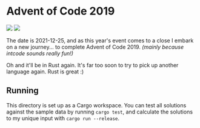# Advent of Code 2019

![](https://img.shields.io/badge/days%20completed-5-darkgreen)
![](https://img.shields.io/badge/stars%20⭐-10-yellow)

The date is 2021-12-25, and as this year's event comes to a close I embark on a
new journey... to complete Advent of Code 2019. *(mainly because intcode sounds
really fun!)*

Oh and it'll be in Rust again. It's far too soon to try to pick up another
language again. Rust is great :)

## Running

This directory is set up as a Cargo workspace. You can test all solutions
against the sample data by running `cargo test`, and calculate the solutions to
my unique input with `cargo run --release`.
